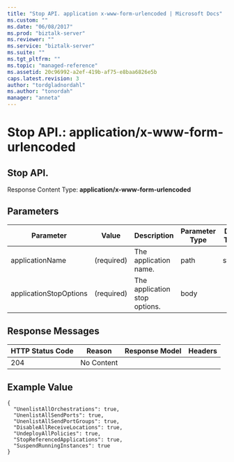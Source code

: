```yaml
---
title: "Stop API. application x-www-form-urlencoded | Microsoft Docs"
ms.custom: ""
ms.date: "06/08/2017"
ms.prod: "biztalk-server"
ms.reviewer: ""
ms.service: "biztalk-server"
ms.suite: ""
ms.tgt_pltfrm: ""
ms.topic: "managed-reference"
ms.assetid: 20c96992-a2ef-419b-af75-e8baa6826e5b
caps.latest.revision: 3
author: "tordgladnordahl"
ms.author: "tonordah"
manager: "anneta"
---
```

# Stop API.: application/x-www-form-urlencoded
## Stop API.

  Response Content Type: **application/x-www-form-urlencoded**
  
  Parameters
  ---
  
  

Parameter |Value |Description |Parameter Type|Data Type
---------|---------|---------|---------|---------
applicationName|(required)   |The application name.|path |string |
applicationStopOptions|(required)|The application stop options. |body | |


Response Messages
---

HTTP Status Code|Reason|Response Model|Headers 
---------|---------|---------|---------
204   |No Content    |         |         |

Example Value
---

```
{
  "UnenlistAllOrchestrations": true,
  "UnenlistAllSendPorts": true,
  "UnenlistAllSendPortGroups": true,
  "DisableAllReceiveLocations": true,
  "UndeployAllPolicies": true,
  "StopReferencedApplications": true,
  "SuspendRunningInstances": true
}
```
